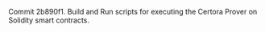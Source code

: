 Commit 2b890f1.                    Build and Run scripts for executing the Certora Prover on Solidity smart contracts.